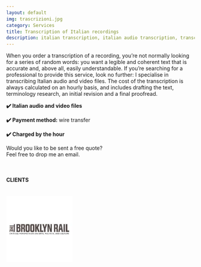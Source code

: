 ```yaml
---
layout: default
img: trascrizioni.jpg
category: Services
title: Transcription of Italian recordings
description: italian transcription, italian audio transcription, transcription recording to text
---
```

<p>
When you order a transcription of a recording, you’re not normally looking for a series of random words: you want a legible and coherent text that is accurate and, above all, easily understandable. If you’re searching for a professional to provide this service, look no further: I specialise in transcribing Italian audio and video files. The cost of the transcription is always calculated on an hourly basis, and includes drafting the text, terminology research, an initial revision and a final proofread.
</p>
<p>
<strong>✔️ Italian audio and video files</strong>
</p>
<p>
<strong>✔️ Payment method:</strong> wire transfer
</p>
<p>
<strong>✔️ Charged by the hour</strong>
</p>
<p>
Would you like to be sent a free quote? 
<br>
Feel free to drop me an email.
</p>
<br>
<h4>CLIENTS</h4>
</br> 
<div style="float:left;margin-right:1em;">
  <img src="../img/Brooklyn Rail eng.jpg" alt="Brooklyn Rail">
</div> 
<br>
